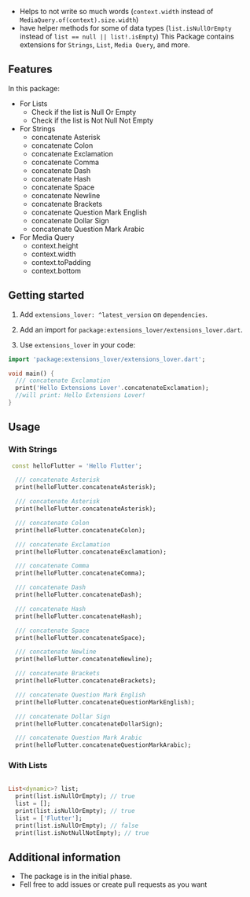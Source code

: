 <!--
This README describes the package. If you publish this package to pub.dev,
this README's contents appear on the landing page for your package.

For information about how to write a good package README, see the guide for
[writing package pages](https://dart.dev/guides/libraries/writing-package-pages).

For general information about developing packages, see the Dart guide for
[creating packages](https://dart.dev/guides/libraries/create-library-packages)
and the Flutter guide for
[developing packages and plugins](https://flutter.dev/developing-packages).
-->

<!-- short description:  -->
- Helps to not write so much words (`context.width` instead of `MediaQuery.of(context).size.width`)
- have helper methods for some of data types (`list.isNullOrEmpty` instead of `list == null || list!.isEmpty`)
This Package contains extensions for `Strings`, `List`, `Media Query`, and more. 

## Features
In this package:
- For Lists
  - Check if the list is Null Or Empty
  - Check if the list is Not Null Not Empty
- For Strings 
  - concatenate Asterisk
  - concatenate Colon
  - concatenate Exclamation
  - concatenate Comma
  - concatenate Dash
  - concatenate Hash
  - concatenate Space
  - concatenate Newline
  - concatenate Brackets
  - concatenate Question Mark English
  - concatenate Dollar Sign
  - concatenate Question Mark Arabic
- For Media Query 
  - context.height
  - context.width
  - context.toPadding
  - context.bottom


## Getting started


1. Add `extensions_lover: ^latest_version` on `dependencies`.

2. Add an import for `package:extensions_lover/extensions_lover.dart`.

3. Use `extensions_lover` in your code:

```dart
import 'package:extensions_lover/extensions_lover.dart';

void main() {
  /// concatenate Exclamation
  print('Hello Extensions Lover'.concatenateExclamation);
  //will print: Hello Extensions Lover!
}
```


## Usage

### With Strings

```dart
 const helloFlutter = 'Hello Flutter';

  /// concatenate Asterisk
  print(helloFlutter.concatenateAsterisk);

  /// concatenate Asterisk
  print(helloFlutter.concatenateAsterisk);

  /// concatenate Colon
  print(helloFlutter.concatenateColon);

  /// concatenate Exclamation
  print(helloFlutter.concatenateExclamation);

  /// concatenate Comma
  print(helloFlutter.concatenateComma);

  /// concatenate Dash
  print(helloFlutter.concatenateDash);

  /// concatenate Hash
  print(helloFlutter.concatenateHash);

  /// concatenate Space
  print(helloFlutter.concatenateSpace);

  /// concatenate Newline
  print(helloFlutter.concatenateNewline);

  /// concatenate Brackets
  print(helloFlutter.concatenateBrackets);

  /// concatenate Question Mark English
  print(helloFlutter.concatenateQuestionMarkEnglish);

  /// concatenate Dollar Sign
  print(helloFlutter.concatenateDollarSign);

  /// concatenate Question Mark Arabic
  print(helloFlutter.concatenateQuestionMarkArabic);
```


### With Lists

```dart
    
List<dynamic>? list;
  print(list.isNullOrEmpty); // true
  list = [];
  print(list.isNullOrEmpty); // true
  list = ['Flutter'];
  print(list.isNullOrEmpty); // false
  print(list.isNotNullNotEmpty); // true

```


## Additional information
- The package is in the initial phase.
- Fell free to add issues or create pull requests as you want 
